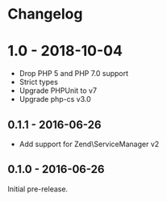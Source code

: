 # Changelog

# 1.0 - 2018-10-04
* Drop PHP 5 and PHP 7.0 support 
* Strict types
* Upgrade PHPUnit to v7
* Upgrade php-cs v3.0

## 0.1.1 - 2016-06-26
* Add support for Zend\ServiceManager v2

## 0.1.0 - 2016-06-26
Initial pre-release.
